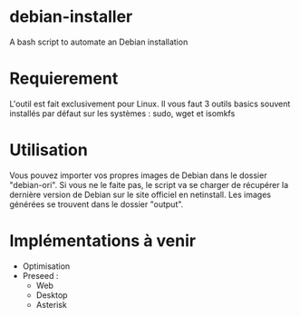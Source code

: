 # debian-installer
A bash script to automate an Debian installation

# Requierement
L'outil est fait exclusivement pour Linux. Il vous faut 3 outils basics souvent installés par défaut sur les systèmes :
sudo, wget et isomkfs

# Utilisation
Vous pouvez importer vos propres images de Debian dans le dossier "debian-ori". Si vous ne le faite pas, 
le script va se charger de récupérer la dernière version de Debian sur le site officiel en netinstall.
Les images générées se trouvent dans le dossier "output".

# Implémentations à venir
- Optimisation
- Preseed :
    - Web
    - Desktop
    - Asterisk
